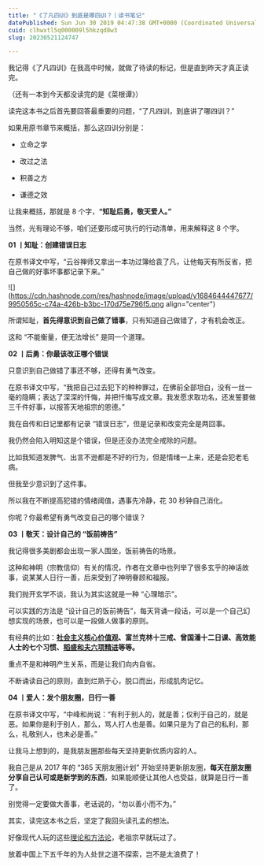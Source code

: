 ```yaml
---
title: "《了凡四训》到底是哪四训？丨读书笔记"
datePublished: Sun Jun 30 2019 04:47:38 GMT+0000 (Coordinated Universal Time)
cuid: clhwxtl5q000009l5hkzqd8w3
slug: 20230521124747

---
```


我记得《了凡四训》在我高中时候，就做了待读的标记，但是直到昨天才真正读完。

（还有一本到今天都没读完的是《菜根谭》）

读完这本书之后首先要回答最重要的问题，“了凡四训，到底讲了哪四训？”

如果用原书章节来概括，那么这四训分别是：

* 立命之学
    
* 改过之法
    
* 积善之方
    
* 谦德之效
    

让我来概括，那就是 8 个字，**“知耻后勇，敬天爱人。”**

当然，光有理论不够，咱们还要形成可执行的行动清单，用来解释这 8 个字。

**01 丨知耻：创建错误日志**

在原书译文中写，“云谷禅师又拿出一本功过簿给袁了凡，让他每天有所反省，把自己做的好事坏事都记录下来。”

![](https://cdn.hashnode.com/res/hashnode/image/upload/v1684644447677/9950565c-c74a-426b-b3bc-170d75e796f5.png align="center")

所谓知耻，**首先得意识到自己做了错事**，只有知道自己做错了，才有机会改正。

这和 “不能衡量，便无法增长” 是同一个道理。

**02 丨后勇：你最该改正哪个错误**

只意识到自己做错了事还不够，还得有勇气改变。

在原书译文中写，“我把自己过去犯下的种种罪过，在佛前全部坦白，没有一丝一毫的隐瞒；表达了深深的忏悔，并把忏悔写成文章。我发愿求取功名，还发誓要做三千件好事，以报答天地祖宗的恩德。”

我在自传和日记里都有记录 “错误日志”，但是记录和改变完全是两回事。

我仍然会陷入明知这是个错误，但是还没办法完全戒除的问题。

比如我知道发脾气、出言不逊都是不好的行为，但是情绪一上来，还是会犯老毛病。

但我至少意识到了这件事。

所以我在不断提高犯错的情绪阈值，遇事先冷静，花 30 秒钟自己消化。

你呢？你最希望有勇气改变自己的哪个错误？

**03 丨敬天：设计自己的 “饭前祷告”**

我记得很多美剧都会出现一家人围坐，饭前祷告的场景。

这种和神明（宗教信仰）有关的情况，作者在文章中也列举了很多玄乎的神话故事，说某某人日行一善，后来受到了神明眷顾和福报。

我们抛开玄学不谈，我认为其实这就是一种 “心理暗示”。

可以实践的方法是 “设计自己的饭前祷告”，每天背诵一段话，可以是一个自己幻想实现的场景，也可以是一段做人做事的原则。

有经典的比如：[**社会主义核心价值观**](http://mp.weixin.qq.com/s?__biz=MzI3MzU5MDA1OQ==&mid=2247485266&idx=1&sn=606f516d53dd320566e84e535bce9085&chksm=eb21b516dc563c00874c9a0bc27d2c7454edeb7643b22e3c803104bdd74b2342a72dfaacbf0e&scene=21#wechat_redirect)**、富兰克林十三戒、曾国潘十二日课、高效能人士的七个习惯、**[**稻盛和夫六项精进**](http://mp.weixin.qq.com/s?__biz=MzI3MzU5MDA1OQ==&mid=2247485139&idx=1&sn=3e971344390d8c61fdc5556625105e62&chksm=eb21b497dc563d8161cfb2da5e524997b3f1402691846b1bf4df6fb8a014b9383d9df04cde92&scene=21#wechat_redirect)**等等。**

重点不是和神明产生关系，而是让我们向内自省。

不断诵读自己的原则，直到烂熟于心，脱口而出，形成肌肉记忆。

**04 丨爱人：发个朋友圈，日行一善**

在原书译文中写，“中峰和尚说：“有利于别人的，就是善；仅利于自己的，就是恶。如果你是利于别人，那么，骂人打人也是善。如果只是为了自己的私利，那么，礼敬别人，也未必是善。”

让我马上想到的，是我朋友圈那些每天坚持更新优质内容的人。

我自己是从 2017 年的 “365 天朋友圈计划” 开始坚持更新朋友圈，**每天在朋友圈分享自己认可或是新学到的东西**，如果能顺便让其他人也受益，就算是日行一善了。

别觉得一定要做大善事，老话说的，“勿以善小而不为。”

其实，读完这本书之后，坚定了我回头读孔孟的想法。

好像现代人玩的这些[理论和方法论](http://mp.weixin.qq.com/s?__biz=MzI3MzU5MDA1OQ==&mid=2247485651&idx=1&sn=479464e1f4b9281c5a46d1f420c418e7&chksm=eb21ba97dc563381e9289b989fca210cac4afc7cc0816d1568cda2410612762edb3dfe015609&scene=21#wechat_redirect)，老祖宗早就玩过了。

放着中国上下五千年的为人处世之道不探索，岂不是太浪费了！